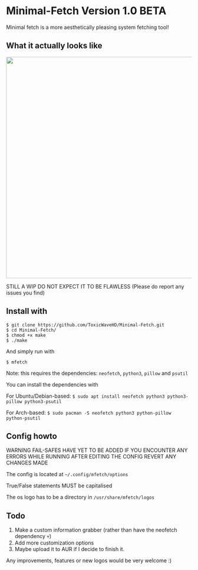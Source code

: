 # Minimal-Fetch Version 1.0 BETA

Minimal fetch is a more aesthetically pleasing system fetching tool!

## What it actually looks like
<img src="https://github.com/ToxicWaveHD/Minimal-Fetch/blob/main/prev.png" align="center" width="600px"/>


STILL A WIP DO NOT EXPECT IT TO BE FLAWLESS  (Please do report any issues you find)

## Install with
```
$ git clone https://github.com/ToxicWaveHD/Minimal-Fetch.git
$ cd Minimal-Fetch/
$ chmod +x make
$ ./make
```
And simply run with
```
$ mfetch
```
Note: this requires the dependencies: `neofetch`, `python3`, `pillow` and `psutil`

You can install the dependencies with

For Ubuntu/Debian-based: ```$ sudo apt install neofetch python3 python3-pillow python3-psutil```

For Arch-based: ```$ sudo pacman -S neofetch python3 python-pillow python-psutil```


## Config howto
WARNING FAIL-SAFES HAVE YET TO BE ADDED IF YOU ENCOUNTER ANY ERRORS WHILE RUNNING AFTER EDITING THE CONFIG REVERT ANY CHANGES MADE

The config is located at ```~/.config/mfetch/options```

True/False statements MUST be capitalised

The os logo has to be a directory in ```/usr/share/mfetch/logos```

## Todo
1. Make a custom information grabber (rather than have the neofetch dependency 💀)
2. Add more customization options
3. Maybe upload it to AUR if I decide to finish it.

Any improvements, features or new logos would be very welcome :)

